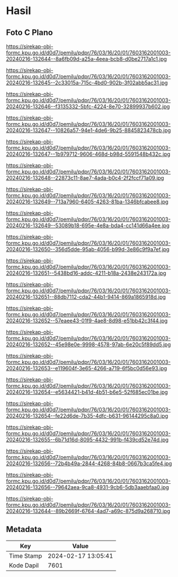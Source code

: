 # Hasil

## Foto C Plano

https://sirekap-obj-formc.kpu.go.id/d0d7/pemilu/pdpr/76/03/16/20/01/7603162001003-20240216-132644--8a6fb09d-a25a-4eea-bcb8-d0be2717a1c1.jpg

https://sirekap-obj-formc.kpu.go.id/d0d7/pemilu/pdpr/76/03/16/20/01/7603162001003-20240216-132645--2c33015a-715c-4bd0-902b-3f02abb5ac31.jpg

https://sirekap-obj-formc.kpu.go.id/d0d7/pemilu/pdpr/76/03/16/20/01/7603162001003-20240216-132646--f3135332-5bfc-4224-8e70-32899937b602.jpg

https://sirekap-obj-formc.kpu.go.id/d0d7/pemilu/pdpr/76/03/16/20/01/7603162001003-20240216-132647--10826a57-94e1-4de6-9b25-8845823478cb.jpg

https://sirekap-obj-formc.kpu.go.id/d0d7/pemilu/pdpr/76/03/16/20/01/7603162001003-20240216-132647--1b979712-9606-468d-b98d-5591548b432c.jpg

https://sirekap-obj-formc.kpu.go.id/d0d7/pemilu/pdpr/76/03/16/20/01/7603162001003-20240216-132648--22873c11-8ae7-4ada-b0c4-2f2fccf71a09.jpg

https://sirekap-obj-formc.kpu.go.id/d0d7/pemilu/pdpr/76/03/16/20/01/7603162001003-20240216-132649--713a7960-6405-4263-81ba-1346bfcabee8.jpg

https://sirekap-obj-formc.kpu.go.id/d0d7/pemilu/pdpr/76/03/16/20/01/7603162001003-20240216-132649--53089b18-695e-4e8a-bda4-cc141d66a4ee.jpg

https://sirekap-obj-formc.kpu.go.id/d0d7/pemilu/pdpr/76/03/16/20/01/7603162001003-20240216-132650--356d5dde-95ab-4056-b99d-3e86c9f9a7ef.jpg

https://sirekap-obj-formc.kpu.go.id/d0d7/pemilu/pdpr/76/03/16/20/01/7603162001003-20240216-132651--5438bd16-addc-4211-b18a-2438e243172a.jpg

https://sirekap-obj-formc.kpu.go.id/d0d7/pemilu/pdpr/76/03/16/20/01/7603162001003-20240216-132651--88db7112-cda2-44b1-9414-869a1865918d.jpg

https://sirekap-obj-formc.kpu.go.id/d0d7/pemilu/pdpr/76/03/16/20/01/7603162001003-20240216-132652--57eaee43-01f9-4ae8-8d98-e51bb42c3f44.jpg

https://sirekap-obj-formc.kpu.go.id/d0d7/pemilu/pdpr/76/03/16/20/01/7603162001003-20240216-132652--45e98e0e-9998-4578-97ab-6e20c5f89dd5.jpg

https://sirekap-obj-formc.kpu.go.id/d0d7/pemilu/pdpr/76/03/16/20/01/7603162001003-20240216-132653--e119604f-3e65-4266-a719-6f5bc0d56e93.jpg

https://sirekap-obj-formc.kpu.go.id/d0d7/pemilu/pdpr/76/03/16/20/01/7603162001003-20240216-132654--e5634421-b41d-4b51-b6e5-52f685ec01be.jpg

https://sirekap-obj-formc.kpu.go.id/d0d7/pemilu/pdpr/76/03/16/20/01/7603162001003-20240216-132654--fe22d6de-7b35-4dfc-b631-96144295c8a0.jpg

https://sirekap-obj-formc.kpu.go.id/d0d7/pemilu/pdpr/76/03/16/20/01/7603162001003-20240216-132655--6b71d16d-8095-4432-991b-f439cd52e74d.jpg

https://sirekap-obj-formc.kpu.go.id/d0d7/pemilu/pdpr/76/03/16/20/01/7603162001003-20240216-132656--72b4b49a-2844-4268-84b8-0667b3ca5fe4.jpg

https://sirekap-obj-formc.kpu.go.id/d0d7/pemilu/pdpr/76/03/16/20/01/7603162001003-20240216-132656--79642aea-9ca8-4931-9cb6-5db3aaebfaa0.jpg

https://sirekap-obj-formc.kpu.go.id/d0d7/pemilu/pdpr/76/03/16/20/01/7603162001003-20240216-132644--89b2669f-6764-4ad7-a69c-875d9a268710.jpg


## Metadata

| Key        | Value               |
| ---------- | ------------------- |
| Time Stamp | 2024-02-17 13:05:41 |
| Kode Dapil | 7601                |



